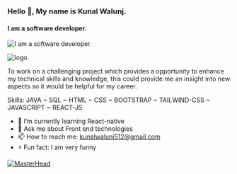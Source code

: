 
### Hello 👋, My name is Kunal Walunj.
#### I am a software developer.

![I am a software developer.](https://arturssmirnovs.github.io/github-profile-readme-generator/images/banner.png)

![logo.]()

To work on a challenging project which provides a opportunity to enhance my technical skills and knowledge,
this could provide me an insight into new aspects so it would be helpful for my career.

 Skills: JAVA ~ SQL ~
 HTML ~ CSS ~ BOOTSTRAP ~ 
 TAILWIND-CSS ~ JAVASCRIPT ~
 REACT-JS 


- 🌱 I’m currently learning React-native 
- 💬 Ask me about Front end technologies  
- 📫 How to reach me: kunalwalunj512@gmail.com  
- ⚡ Fun fact: I am very funny  




[![MasterHead](https://media.licdn.com/dms/image/D563DAQFIJGy_J4EvYA/image-scale_191_1128/0/1666883668428?e=1675425600&v=beta&t=q5S0E-n5z-gDvzZPdOvK7oorksu-JESWk3DdbbvU2ss)](https://codegrills.in) 



